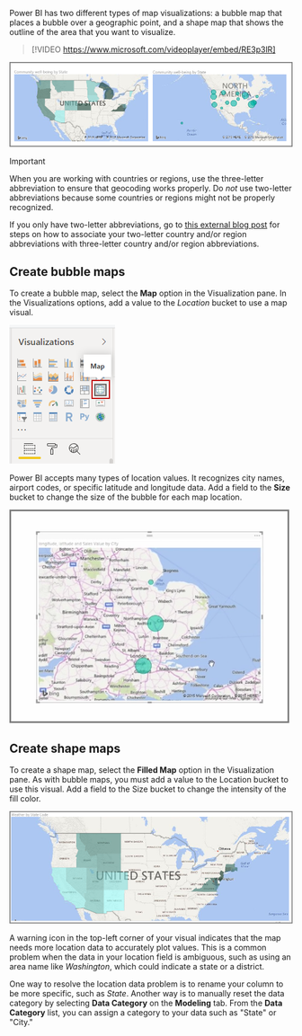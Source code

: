 Power BI has two different types of map visualizations: a bubble map that places a bubble over a geographic point, and a shape map that shows the outline of the area that you want to visualize.

> [!VIDEO https://www.microsoft.com/videoplayer/embed/RE3p3lR]

![Image of outline and bubble map visualizations.](../media/3-5-1.png)

> [!IMPORTANT]
> When you are working with countries or regions, use the three-letter abbreviation to ensure that geocoding works properly. Do *not* use two-letter abbreviations because some countries or regions might not be properly recognized.

If you only have two-letter abbreviations, go to [this external blog post](https://blog.ailon.org/how-to-display-2-letter-country-data-on-a-power-bi-map-85fc738497d6#.yudauacxp) for steps on how to associate your two-letter country and/or region abbreviations with three-letter country and/or region abbreviations.

## Create bubble maps
To create a bubble map, select the **Map** option in the Visualization pane. In the Visualizations options, add a value to the *Location* bucket to use a map visual.

![Image of the Map button on the Visualizations pane.](../media/05-power-bi-desktop-map.png)

Power BI accepts many types of location values. It recognizes city names, airport codes, or specific latitude and longitude data. Add a field to the **Size** bucket to change the size of the bubble for each map location.

![Image of resized bubbles on map visual.](../media/3-5-3.png)

## Create shape maps
To create a shape map, select the **Filled Map** option in the Visualization pane. As with bubble maps, you must add a value to the Location bucket to use this visual. Add a field to the Size bucket to change the intensity of the fill color.

![Image of map with different shaded state fills.](../media/3-5-4.png)

A warning icon in the top-left corner of your visual indicates that the map needs more location data to accurately plot values. This is a common problem when the data in your location field is ambiguous, such as using an area name like *Washington*, which could indicate a state or a district. 

One way to resolve the location data problem is to rename your column to be more specific, such as *State*. Another way is to manually reset the data category by selecting **Data Category** on the **Modeling** tab. From the **Data Category** list, you can assign a category to your data such as "State" or "City."
